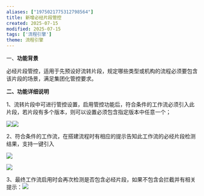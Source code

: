 ```yaml
---
aliases: ["1975021775312798564"]
title: 新增必经片段管控
created: 2025-07-15
modified: 2025-07-15
tags: ['流程引擎']
theme: 流程引擎
---
```


一、**功能背景**

必经片段管控，适用于先预设好流转片段，规定哪些类型或机构的流程必须要包含该片段的场景，满足集团化管控要求。

**二、功能详细说明**

1、流转片段中可进行管控设置，启用管控功能后，符合条件的工作流必须引入此片段，若片段有多个版本，则可以设置必须包含指定版本中任意一个；

![](C:\Users\Administrator\AppData\Local\YNote\data\weixinobU7Vjkcn6ikXNw6mzf9ZdNhQJzY\c4e5b16ca25e4f71bc56dfdbb5870597\clipboard.png)![](687fb70fa2a52582e8c83b48f38cf989.jpg)

2、符合条件的工作流，在搭建流程时有相应的提示告知此工作流的必经片段检测结果，支持一键引入

![](35d75bc1523d2586ea8b86bcb42a309a.jpg)

![](5764376182760e90113c225f53714e95.jpg)

3、最终工作流启用时会再次检测是否包含必经片段，如果不包含会拦截并有相关提示：![](782472dd47602deca25b0cfc30183ea3.jpg)